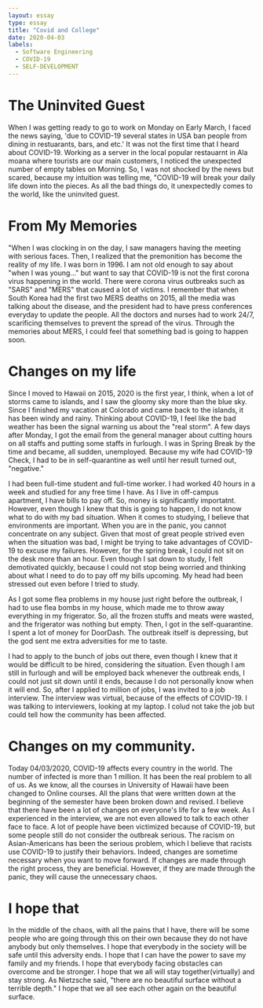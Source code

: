 ```yaml
---
layout: essay
type: essay
title: "Covid and College"
date: 2020-04-03
labels:
  - Software Engineering
  - COVID-19
  - SELF-DEVELOPMENT
---
```

# The Uninvited Guest

When I was getting ready to go to work on Monday on Early March, I faced the news saying, 'due to COVID-19 several states in USA ban people from dining in restuarants, bars, and etc.' It was not the first time that I heard about COVID-19. Working as a server in the local popular restauarnt in Ala moana where tourists are our main customers, I noticed the unexpected number of empty tables on Morning. So, I was not shocked by the news but scared, because my intuition was telling me, "COVID-19 will break your daily life down into the pieces. As all the bad things do, it unexpectedly comes to the world, like the uninvited guest. 

# From My Memories

"When I was clocking in on the day, I saw managers having the meeting with serious faces. Then, I realized that the premonition has become the reality of my life. I was born in 1996. I am not old enough to say about "when I was young..." but want to say that COVID-19 is not the first corona virus happening in the world. There were corona virus outbreaks such as "SARS" and "MERS" that caused a lot of victims. I remember that when South Korea had the first two MERS deaths on 2015, all the media was talking about the disease, and the president had to have press conferences everyday to update the people. All the doctors and nurses had to work 24/7, scarificing themselves to prevent the spread of the virus. Through the memories about MERS, I could feel that something bad is going to happen soon. 

# Changes on my life

Since I moved to Hawaii on 2015, 2020 is the first year, I think, when a lot of storms came to islands, and I saw the gloomy sky more than the blue sky. Since I finished my vacation at Colorado and came back to the islands, it has been windy and rainy. Thinking about COVID-19, I feel like the bad weather has been the signal warning us about the "real storm". A few days after Monday, I got the email from the general manager about cutting hours on all staffs and putting some staffs in furlough. I was in Spring Break by the time and became, all sudden, unemployed. Because my wife had COVID-19 Check, I had to be in self-quarantine as well until her result turned out, "negative." 

I had been full-time student and full-time worker. I had worked 40 hours in a week and studied for any free time I have. As I live in off-campus apartment, I have bills to pay off. So, money is significantly importatnt. However, even though I knew that this is going to happen, I do not know what to do with my bad situation. When it comes to studying, I believe that environments are important. When you are in the panic, you cannot concentrate on any subject. Given that most of great people strived even when the situation was bad, I might be trying to take advantages of COVID-19 to excuse my failures. However, for the spring break, I could not sit on the desk more than an hour. Even though I sat down to study, I felt demotivated quickly, because I could not stop being worried and thinking about what I need to do to pay off my bills upcoming. My head had been stressed out even before I tried to study.
    
As I got some flea problems in my house just right before the outbreak, I had to use flea bombs in my house, which made me to throw away everything in my frigerator. So, all the frozen stuffs and meats were wasted, and the frigerator was nothing but empty. Then, I got in the self-quarantine. I spent a lot of money for DoorDash. The outbreak itself is depressing, but the god sent me extra adversities for me to taste.

I had to apply to the bunch of jobs out there, even though I knew that it would be difficult to be hired, considering the situation. Even though I am still in furlough and will be employed back whenever the outbreak ends, I could not just sit down until it ends, because I do not personally know when it will end. So, after I applied to million of jobs, I was invited to a job interview. The interview was virtual, because of the effects of COVID-19. I was talking to interviewers, looking at my laptop. I colud not take the job but could tell how the community has been affected.

# Changes on my community.
Today 04/03/2020, COVID-19 affects every country in the world. The number of infected is more than 1 million. It has been the real problem to all of us. As we know, all the courses in University of Hawaii have been changed to Online courses. All the plans that were written down at the beginning of the semester have been broken down and revised. I believe that there have been a lot of changes on everyone's life for a few week. As I experienced in the interview, we are not even allowed to talk to each other face to face. A lot of people have been victimized because of COVID-19, but some people still do not consider the outbreak serious. The racism on Asian-Americans has been the serious problem, which I believe that racists use COVID-19 to justify their behaviors. Indeed, changes are sometime necessary when you want to move forward. If changes are made through the right process, they are beneficial. However, if they are made through the panic, they will cause the unnecessary chaos.

# I hope that
In the middle of the chaos, with all the pains that I have, there will be some people who are going through this on their own because they do not have anybody but only themselves. I hope that everybody in the society will be safe until this adversity ends. I hope that I can have the power to save my family and my friends. I hope that everybody facing obstacles can overcome and be stronger. I hope that we all will stay together(virtually) and stay strong. As Nietzsche said, "there are no beautiful surface without a terrible depth." I hope that we all see each other again on the beautiful surface.




